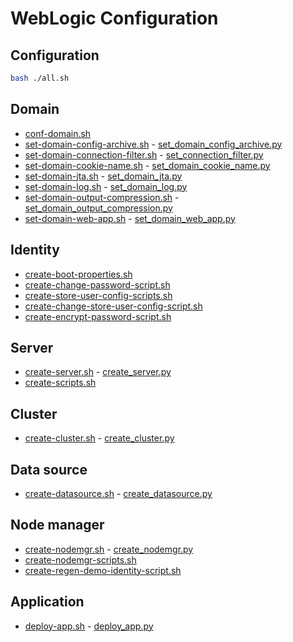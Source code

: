 # WebLogic Configuration

## Configuration

```bash
bash ./all.sh
```

## Domain

- [conf-domain.sh](/weblogic/config/conf-domain.sh)
- [set-domain-config-archive.sh](/weblogic/config/set-domain-config-archive.sh) - [set_domain_config_archive.py](/weblogic/config/set_domain_config_archive.py)
- [set-domain-connection-filter.sh](/weblogic/config/set-connection-filter.sh) - [set_connection_filter.py](/weblogic/config/set_connection_filter.py)
- [set-domain-cookie-name.sh](/weblogic/config/set-domain-cookie-name.sh) - [set_domain_cookie_name.py](/weblogic/config/set_domain_cookie_name.py)
- [set-domain-jta.sh](/weblogic/config/set-domain-jta.sh) - [set_domain_jta.py](/weblogic/config/set_domain_jta.py)
- [set-domain-log.sh](/weblogic/config/set-domain-log.sh) - [set_domain_log.py](/weblogic/config/set_domain_log.py)
- [set-domain-output-compression.sh](/weblogic/config/set-domain-output-compression.sh) - [set_domain_output_compression.py](/weblogic/config/set_domain_output_compression.py)
- [set-domain-web-app.sh](/weblogic/config/set-domain-web-app.sh) - [set_domain_web_app.py](/weblogic/config/set_domain_web_app.py)

## Identity

- [create-boot-properties.sh](/weblogic/config/create-boot-properties.sh)
- [create-change-password-script.sh](/weblogic/config/create-change-password-script.sh)
- [create-store-user-config-scripts.sh](/weblogic/config/create-store-user-config-scripts.sh)
- [create-change-store-user-config-script.sh](/weblogic/config/create-change-store-user-config-script.sh)
- [create-encrypt-password-script.sh](/weblogic/config/create-encrypt-password-script.sh)

## Server

- [create-server.sh](/weblogic/config/create-server.sh) - [create_server.py](/weblogic/config/create_server.py)
- [create-scripts.sh](/weblogic/config/create-scripts.sh)

## Cluster

- [create-cluster.sh](/weblogic/config/create-cluster.sh) - [create_cluster.py](/weblogic/config/create_cluster.py)

## Data source

- [create-datasource.sh](/weblogic/config/create-datasource.sh) - [create_datasource.py](/weblogic/config/create_datasource.py)

## Node manager

- [create-nodemgr.sh](/weblogic/config/create-nodemgr.sh) - [create_nodemgr.py](/weblogic/config/create_nodemgr.py)
- [create-nodemgr-scripts.sh](/weblogic/config/create-nodemgr-scripts.sh)
- [create-regen-demo-identity-script.sh](/weblogic/config/create-regen-demo-identity-script.sh)

## Application

- [deploy-app.sh](/weblogic/config/deploy-app.sh) - [deploy_app.py](/weblogic/config/deploy_app.py)
